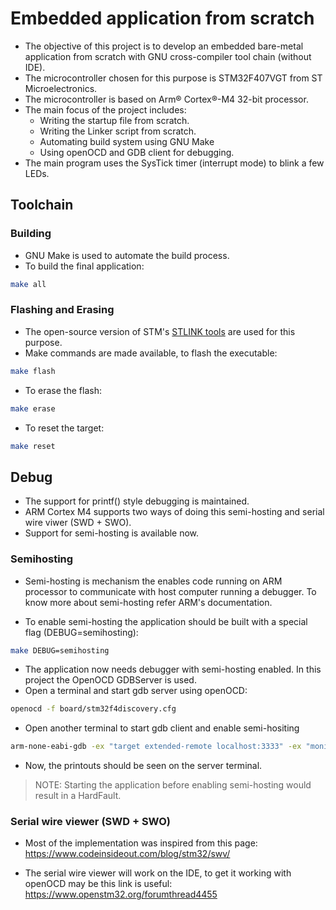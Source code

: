 # Embedded application from scratch

- The objective of this project is to develop an embedded bare-metal application
 from scratch with GNU cross-compiler tool chain (without IDE).
- The microcontroller chosen for this purpose is STM32F407VGT from ST Microelectronics.
- The microcontroller is based on Arm® Cortex®-M4 32-bit processor.
- The main focus of the project includes:
    - Writing the startup file from scratch.
	- Writing the Linker script from scratch.
	- Automating build system using GNU Make
	- Using openOCD and GDB client for debugging.
- The main program uses the SysTick timer (interrupt mode) to blink a few LEDs.

## Toolchain

### Building
- GNU Make is used to automate the build process.
- To build the final application:
```bash
make all
```
### Flashing and Erasing
- The open-source version of STM's [STLINK tools](https://github.com/stlink-org/stlink) are used for this purpose.
- Make commands are made available, to flash the executable:
```bash
make flash
```
- To erase the flash:
```bash
make erase
```
- To reset the target:
```bash
make reset
```

## Debug

- The support for printf() style debugging is maintained.
- ARM Cortex M4 supports two ways of doing this semi-hosting and serial wire viwer (SWD + SWO).
- Support for semi-hosting is available now.

### Semihosting
- Semi-hosting is mechanism the enables code running on ARM processor to communicate with
 host computer running a debugger. To know more about semi-hosting refer ARM's documentation.

- To enable semi-hosting the application should be built with a special flag (DEBUG=semihosting):

```bash
make DEBUG=semihosting
```
- The application now needs debugger with semi-hosting enabled. In this project the OpenOCD
 GDBServer is used.
- Open a terminal and start gdb server using openOCD:
```bash
openocd -f board/stm32f4discovery.cfg
```
- Open another terminal to start gdb client and enable semi-hositing
```bash
arm-none-eabi-gdb -ex "target extended-remote localhost:3333" -ex "monitor reset halt" -ex "monitor arm semihosting enable"
```
- Now, the printouts should be seen on the server terminal.

> NOTE: Starting the application before enabling semi-hosting would result in a HardFault.

### Serial wire viewer (SWD + SWO)
- Most of the implementation was inspired from this page:
https://www.codeinsideout.com/blog/stm32/swv/

- The serial wire viewer will work on the IDE, to get it working
with openOCD may be this link is useful:
https://www.openstm32.org/forumthread4455
